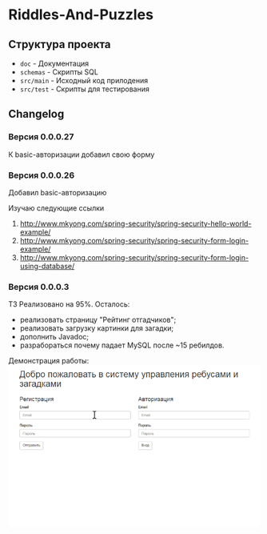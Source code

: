# Riddles-And-Puzzles

## Структура проекта
- `doc` - Документация
- `schemas` - Скрипты SQL
- `src/main` - Исходный код прилодения
- `src/test` - Скрипты для тестирования

## Changelog

### Версия 0.0.0.27

К basic-авторизации добавил свою форму

### Версия 0.0.0.26

Добавил basic-авторизацию

Изучаю следующие ссылки

1. http://www.mkyong.com/spring-security/spring-security-hello-world-example/
2. http://www.mkyong.com/spring-security/spring-security-form-login-example/
3. http://www.mkyong.com/spring-security/spring-security-form-login-using-database/

### Версия 0.0.0.3

ТЗ Реализовано на 95%.
Осталось:

- реализовать страницу "Рейтинг отгадчиков";
- реализовать загрузку картинки для загадки;
- дополнить Javadoc;
- разрабораться почему падает MySQL после ~15 ребилдов.

Демонстрация работы:
![image](doc/intro0003.gif)